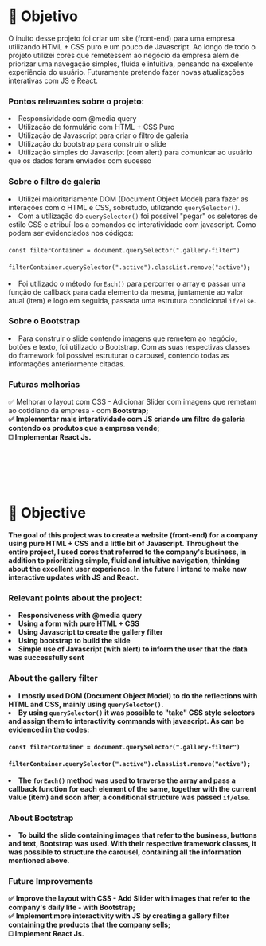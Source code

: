 #  🎯 Objetivo
<p>O inuito desse projeto foi criar um site (front-end) para uma empresa utilizando HTML + CSS puro e um pouco de Javascript. Ao longo de todo o projeto utilizei cores que remetessem ao negócio da empresa além de priorizar uma navegação simples, fluída e intuitiva, pensando na excelente experiência do usuário. Futuramente pretendo fazer novas atualizações interativas com JS e React.</p>
<h3><b>Pontos relevantes sobre o projeto:</b></h3>
<li>Responsividade com @media query</li>
<li>Utilização de formulário com HTML + CSS Puro</li>
<li>Utilização de Javascript para criar o filtro de galeria</li>
<li>Utilização do bootstrap para construir o slide</li>
<li>Utilização simples do Javascript (com alert) para comunicar ao usuário que os dados foram enviados com sucesso</li>

<h3>Sobre o filtro de galeria </h3>
<li>Utilizei maioritariamente DOM (Document Object Model) para fazer as interações com o HTML e CSS, sobretudo, utilizando <code>querySelector()</code>.</li>
<li>Com a utilização do <code>querySelector()</code> foi possível "pegar" os seletores de estilo CSS e atribuí-los a comandos de interatividade com javascript. Como podem ser evidenciados nos códigos:<br></br>
  <code>const filterContainer = document.querySelector(".gallery-filter")</code> <br></br>
  <code>filterContainer.querySelector(".active").classList.remove("active");</code><br></br></li>
<li>Foi utilizado o método <code>forEach()</code> para percorrer o array e passar uma função de callback para cada elemento da mesma, juntamente ao valor atual (item) e logo em seguida, passada uma estrutura condicional <code>if/else</code>.</li>
<h3>Sobre o Bootstrap</h3>
<li>Para construir o slide contendo imagens que remetem ao negócio, botões e texto, foi utilizado o Bootstrap. Com as suas respectivas classes do framework foi possível estruturar o carousel, contendo todas as informações anteriormente citadas.</li>

<h3>Futuras melhorias</h3>
✅ Melhorar o layout com CSS - Adicionar Slider com imagens que remetam ao cotidiano da empresa - com <b>Bootstrap</bold>; <br>
✅ Implementar mais interatividade com JS criando um <b>filtro de galeria</b> contendo os produtos que a empresa vende; <br>
◻️ Implementar React Js.


<br></br>
<br></br>

# 🎯 Objective
<p>The goal of this project was to create a website (front-end) for a company using pure HTML + CSS and a little bit of Javascript. Throughout the entire project, I used cores that referred to the company's business, in addition to prioritizing simple, fluid and intuitive navigation, thinking about the excellent user experience. In the future I intend to make new interactive updates with JS and React.</p>
<h3><b>Relevant points about the project:</b></h3>
<li>Responsiveness with @media query</li>
<li>Using a form with pure HTML + CSS</li>
<li>Using Javascript to create the gallery filter</li>
<li>Using bootstrap to build the slide</li>
<li>Simple use of Javascript (with alert) to inform the user that the data was successfully sent</li>

<h3>About the gallery filter</h3>
<li>I mostly used DOM (Document Object Model) to do the reflections with HTML and CSS, mainly using <code>querySelector()</code>.</li>
<li>By using <code>querySelector()</code> it was possible to "take" CSS style selectors and assign them to interactivity commands with javascript. As can be evidenced in the codes:<br></br>
    <code>const filterContainer = document.querySelector(".gallery-filter")</code> <br></br>
    <code>filterContainer.querySelector(".active").classList.remove("active");</code><br></br></li>
<li>The <code>forEach()</code> method was used to traverse the array and pass a callback function for each element of the same, together with the current value (item) and soon after, a conditional structure was passed <code>if/else</code>.</li>
<h3>About Bootstrap</h3>
<li>To build the slide containing images that refer to the business, buttons and text, Bootstrap was used. With their respective framework classes, it was possible to structure the carousel, containing all the information mentioned above.</li>

<h3>Future Improvements</h3>
✅ Improve the layout with CSS - Add Slider with images that refer to the company's daily life - with <b>Bootstrap</bold>; <br>
✅ Implement more interactivity with JS by creating a <b>gallery filter</b> containing the products that the company sells; <br>
◻️ Implement React Js.
